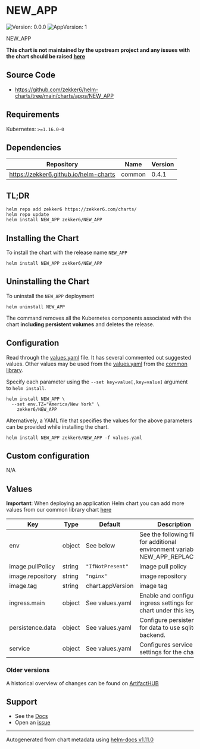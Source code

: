 # NEW_APP

![Version: 0.0.0](https://img.shields.io/badge/Version-0.0.0-informational?style=flat-square) ![AppVersion: 1](https://img.shields.io/badge/AppVersion-1-informational?style=flat-square)

NEW_APP

**This chart is not maintained by the upstream project and any issues with the chart should be raised [here](https://github.com/zekker6/helm-charts/issues/new)**

## Source Code

* <https://github.com/zekker6/helm-charts/tree/main/charts/apps/NEW_APP>

## Requirements

Kubernetes: `>=1.16.0-0`

## Dependencies

| Repository | Name | Version |
|------------|------|---------|
| https://zekker6.github.io/helm-charts | common | 0.4.1 |

## TL;DR

```console
helm repo add zekker6 https://zekker6.com/charts/
helm repo update
helm install NEW_APP zekker6/NEW_APP
```

## Installing the Chart

To install the chart with the release name `NEW_APP`

```console
helm install NEW_APP zekker6/NEW_APP
```

## Uninstalling the Chart

To uninstall the `NEW_APP` deployment

```console
helm uninstall NEW_APP
```

The command removes all the Kubernetes components associated with the chart **including persistent volumes** and deletes the release.

## Configuration

Read through the [values.yaml](./values.yaml) file. It has several commented out suggested values.
Other values may be used from the [values.yaml](https://github.com/zekker6/helm-charts/blob/main/charts/library/common/values.yaml) from the [common library](https://github.com/zekker6/helm-charts/blob/main/charts/library/common).

Specify each parameter using the `--set key=value[,key=value]` argument to `helm install`.

```console
helm install NEW_APP \
  --set env.TZ="America/New York" \
    zekker6/NEW_APP
```

Alternatively, a YAML file that specifies the values for the above parameters can be provided while installing the chart.

```console
helm install NEW_APP zekker6/NEW_APP -f values.yaml
```

## Custom configuration

N/A

## Values

**Important**: When deploying an application Helm chart you can add more values from our common library chart [here](https://github.com/zekker6/helm-charts/blob/main/charts/library/common)

| Key | Type | Default | Description |
|-----|------|---------|-------------|
| env | object | See below | See the following files for additional environment variables: NEW_APP_REPLACE_ME |
| image.pullPolicy | string | `"IfNotPresent"` | image pull policy |
| image.repository | string | `"nginx"` | image repository |
| image.tag | string | chart.appVersion | image tag |
| ingress.main | object | See values.yaml | Enable and configure ingress settings for the chart under this key. |
| persistence.data | object | See values.yaml | Configure persistence for data to use sqlite backend. |
| service | object | See values.yaml | Configures service settings for the chart. |

### Older versions

A historical overview of changes can be found on [ArtifactHUB](https://artifacthub.io/packages/helm/zekker6/NEW_APP?modal=changelog)

## Support

- See the [Docs](http://zekker6.github.io/helm-charts/docs/)
- Open an [issue](https://github.com/zekker6/helm-charts/issues/new)

----------------------------------------------
Autogenerated from chart metadata using [helm-docs v1.11.0](https://github.com/norwoodj/helm-docs/releases/v1.11.0)
